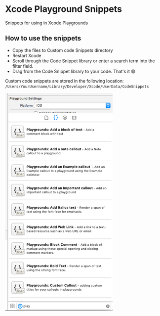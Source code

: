 # Xcode Playground Snippets
Snippets for using in Xcode Playgrounds

## How to use the snippets
* Copy the files to Custom code Snippets directory
* Restart Xcode
* Scroll through the Code Snippet library or enter a search term into the filter field. 
* Drag from the Code Snippet library to your code. That's it :smile:

Custom code snippets are stored in the following location:
`/Users/YourUsername/Library/Developer/Xcode/UserData/CodeSnippets`

![Playground Snippets](https://github.com/iggym/plaground-snippets/blob/master/playground-snippets.png "Playground Snippets")
